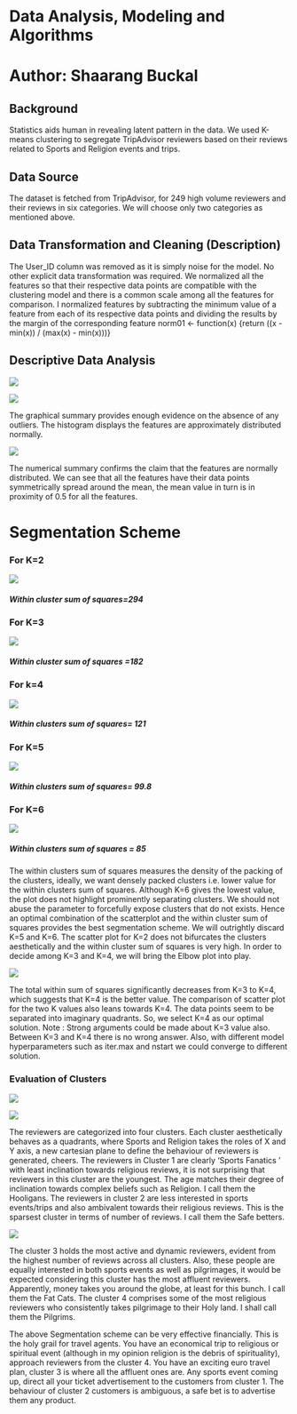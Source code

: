 # Data Analysis, Modeling and Algorithms
# Author: Shaarang Buckal


## Background
Statistics aids human in revealing latent pattern in the data. We used K-means clustering to segregate TripAdvisor reviewers based on their reviews related to Sports and Religion events and trips.	

## Data Source
The dataset is fetched from TripAdvisor, for 249 high volume reviewers and their reviews in six categories. We will choose only two categories as mentioned above. 

## Data Transformation and Cleaning (Description)
The User_ID column was removed as it is simply noise for the model.
No other explicit data transformation was required.
We normalized all the features so that their respective data points are compatible with the clustering model and there is a common scale among all the features for comparison.
I normalized features by subtracting the minimum value of a feature from each of its respective data points and dividing the results by the margin of the corresponding feature
norm01 <- function(x) {return ((x - min(x)) / (max(x) - min(x)))} 

## Descriptive Data Analysis

![](KMeansImg/e1.png)

![](KMeansImg/e2.png)

The graphical summary provides enough evidence on the absence of any outliers.
The histogram displays the features are approximately distributed normally.

![](KMeansImg/e3.png)

The numerical summary confirms the claim that the features are normally distributed. We can see that all the features have their data points symmetrically spread around the mean, the mean value in turn is in proximity of 0.5 for all the features.

# Segmentation Scheme

### For K=2

![](KMeansImg/e4.png)

##### Within cluster sum of squares=294

### For K=3

![](KMeansImg/e5.png)

##### Within cluster sum of squares =182

### For k=4

![](KMeansImg/e6.png)

##### Within clusters sum of squares= 121

### For K=5

![](KMeansImg/e7.png)

##### Within clusters sum of squares= 99.8

### For K=6

![](KMeansImg/e8.png)


##### Within clusters sum of squares = 85

The within clusters sum of squares measures the density of the packing of the clusters, ideally, we want densely packed clusters i.e. lower value for the within clusters sum of squares. Although K=6 gives the lowest value, the plot does not highlight prominently separating clusters. We should not abuse the parameter to forcefully expose clusters that do not exists. Hence an optimal combination of the scatterplot and the within cluster sum of squares provides the best segmentation scheme.
We will outrightly discard K=5 and K=6. The scatter plot for K=2 does not bifurcates the clusters aesthetically and the within cluster sum of squares is very high. 
In order to decide among K=3 and K=4, we will bring the Elbow plot into play. 


![](KMeansImg/e9.png)

The total within sum of squares significantly decreases from K=3 to K=4, which suggests that K=4 is the better value. The comparison of scatter plot for the two K values also leans towards K=4. The data points seem to be separated into imaginary quadrants. 
So, we select K=4 as our optimal solution.
Note :  Strong arguments could be made about K=3 value also. Between K=3 and K=4 there is no wrong answer. Also, with different model hyperparameters such as iter.max and nstart we could converge to different solution.


### Evaluation of Clusters

![](KMeansImg/e10.png)


![](KMeansImg/e11.png)

The reviewers are categorized into four clusters. Each cluster aesthetically behaves as a quadrants, where Sports and Religion takes the roles of X and Y axis, a new cartesian plane to define the behaviour of reviewers is generated, cheers.
The reviewers in Cluster 1 are clearly ‘Sports Fanatics ’ with least inclination towards religious reviews, it is not surprising that reviewers in this cluster are the youngest. The age matches their degree of inclination towards complex beliefs such as Religion. I call them the Hooligans.
The reviewers in cluster 2 are less interested in sports events/trips and also ambivalent towards their religious reviews. This is the sparsest cluster in terms of number of reviews. I call them the Safe betters.


![](KMeansImg/e12.png)


The cluster 3 holds the most active and dynamic reviewers, evident from the highest number of reviews across all clusters. Also, these people are equally interested in both sports events as well as pilgrimages, it would be expected considering this cluster has the most affluent reviewers. Apparently, money takes you around the globe, at least for this bunch. I call them the Fat Cats.
The cluster 4 comprises some of the most religious reviewers who consistently takes pilgrimage to their Holy land. I shall call them the Pilgrims.

The above Segmentation scheme can be very effective financially. This is the holy grail for travel agents.
You have an economical trip to religious or spiritual event (although in my opinion religion is the debris of spirituality), approach reviewers from the cluster 4.
You have an exciting euro travel plan, cluster 3 is where all the affluent ones are.
Any sports event coming up, direct all your ticket advertisement to the customers from cluster 1.
The behaviour of cluster 2 customers is ambiguous, a safe bet is to advertise them any product.
